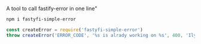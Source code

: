 A tool to call fastify-error in one line"

```bash
npm i fastyfi-simple-error
```

```javascript
const createError = require('fastyfi-simple-error') 
throw createError('ERROR_CODE', '%s is alrady working on %s', 400, 'Ilya', 'fastyfi-simple-error')
```